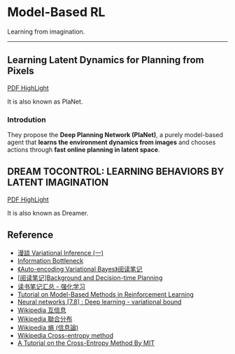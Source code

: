 # Model-Based RL

Learning from imagination.

---

## Learning Latent Dynamics for Planning from Pixels

[PDF HighLight](Learning%20Latent%20Dynamics%20for%20Planning%20from%20Pixels.pdf)

It is also known as PlaNet.

### Introdution

They propose the **Deep Planning Network (PlaNet)**, a purely model-based agent that **learns the environment dynamics from images** and chooses actions through **fast online planning in latent space**.

## DREAM TOCONTROL: LEARNING BEHAVIORS BY LATENT IMAGINATION

[PDF HighLight](DREAM%20TO%20CONTROL%20LEARNING%20BEHAVIORS%20BY%20LATENT%20IMAGINATION.pdf)

It is also known as Dreamer.



## Reference
- [漫談 Variational Inference (一)](https://odie2630463.github.io/2018/08/21/vi-1/)
- [Information Bottleneck](https://zhuanlan.zhihu.com/p/102925788)
- [《Auto-encoding Variational Bayes》阅读笔记](https://zhuanlan.zhihu.com/p/37224492)
- [[阅读笔记]Background and Decision-time Planning](https://zhuanlan.zhihu.com/p/163834661)
- [读书笔记汇总 - 强化学习](https://zhuanlan.zhihu.com/p/48320594)
- [Tutorial on Model-Based Methods in Reinforcement Learning](https://sites.google.com/view/mbrl-tutorial)
- [Neural networks [7.8] : Deep learning - variational bound](https://www.youtube.com/watch?v=pStDscJh2Wo)
- [Wikipedia 互信息](https://zh.wikipedia.org/wiki/%E4%BA%92%E4%BF%A1%E6%81%AF)
- [Wikipedia 聯合分布](https://zh.wikipedia.org/wiki/%E8%81%94%E5%90%88%E5%88%86%E5%B8%83)
- [Wikipedia 熵 (信息論)](https://zh.wikipedia.org/wiki/%E7%86%B5_(%E4%BF%A1%E6%81%AF%E8%AE%BA))
- [Wikipedia Cross-entropy method](https://en.wikipedia.org/wiki/Cross-entropy_method)
- [A Tutorial on the Cross-Entropy Method By MIT](http://web.mit.edu/6.454/www/www_fall_2003/gew/CEtutorial.pdf)